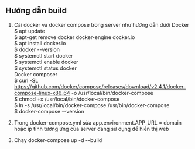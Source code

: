 ## Hướng dẫn build

1. Cài docker và docker compose trong server như hướng dẫn dưới
Docker																
	$ apt update															
	$ apt-get remove docker docker-engine docker.io															
	$ apt install docker.io															
	$ docker --version															
	$ systemctl start docker															
	$ systemctl enable docker															
	$ systemctl status docker															
Docker composer																
	$ curl -SL https://github.com/docker/compose/releases/download/v2.4.1/docker-compose-linux-x86_64 -o /usr/local/bin/docker-compose															
	$ chmod +x /usr/local/bin/docker-compose															
	$ ln -s /usr/local/bin/docker-compose /usr/bin/docker-compose															
	$ docker-compose --version

2. Trong docker-compose.yml sửa app.environment.APP_URL = domain hoặc ip tĩnh tương ứng của server đang sử dụng để hiển thị web
3. Chạy docker-compose up -d --build
